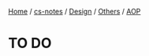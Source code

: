 [Home](https://mengxianbin.github.io) /
[cs-notes](https://mengxianbin.github.io/cs-notes/site) /
[Design](https://mengxianbin.github.io/cs-notes/site/Design) /
[Others](https://mengxianbin.github.io/cs-notes/site/Design/Others) /
[AOP](https://mengxianbin.github.io/cs-notes/site/Design/Others/AOP)

# TO DO
